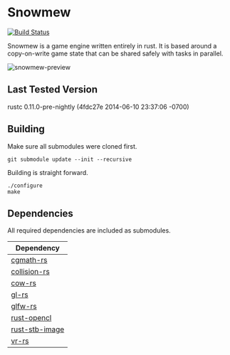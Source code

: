 Snowmew
=======
[![Build Status](https://travis-ci.org/csherratt/snowmew.svg?branch=master)](https://travis-ci.org/csherratt/snowmew)

Snowmew is a game engine written entirely in rust. It is based around a 
copy-on-write game state that can be shared safely with tasks in parallel.

![snowmew-preview](https://s3.amazonaws.com/snowmew/Snowmew_june_5.png)

Last Tested Version
-------------------
rustc 0.11.0-pre-nightly (4fdc27e 2014-06-10 23:37:06 -0700)

Building
--------

Make sure all submodules were cloned first.

    git submodule update --init --recursive

Building is straight forward.

    ./configure
    make


Dependencies
------------

All required dependencies are included as submodules.

| Dependency  |
| ----------- |
| [cgmath-rs](https://github.com/bjz/cgmath-rs) |
| [collision-rs](https://github.com/csherratt/collision-rs) |
| [cow-rs](https://github.com/csherratt/cow-rs) |
| [gl-rs](https://github.com/bjz/gl-rs) |
| [glfw-rs](https://github.com/bjz/glfw-rs) |
| [rust-opencl](https://github.com/luqmana/rust-opencl) |
| [rust-stb-image](https://github.com/mozilla-servo/rust-stb-image/) |
| [vr-rs](https://github.com/csherratt/vr-rs) |
